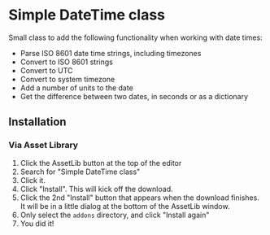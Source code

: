 # Simple DateTime class
Small class to add the following functionality when working with date times:

- Parse ISO 8601 date time strings, including timezones
- Convert to ISO 8601 strings
- Convert to UTC
- Convert to system timezone
- Add a number of units to the date
- Get the difference between two dates, in seconds or as a dictionary

## Installation
### Via Asset Library
1. Click the AssetLib button at the top of the editor
2. Search for "Simple DateTime class"
3. Click it.
4. Click "Install". This will kick off the download.
5. Click the 2nd "Install" button that appears when the download finishes. It will be in a little dialog at the bottom of the AssetLib window.
6. Only select the `addons` directory, and click "Install again"
7. You did it!